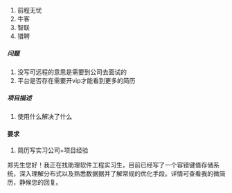 1. 前程无忧
2. 牛客
3. 智联
4. 猎聘

##### 问题

1. 没写可远程的意思是需要到公司去面试的
2. 平台是否存在需要开vip才能看到更多的简历

##### 项目描述

1. 使用什么解决了什么

#### 要求

1. 简历写实习公司+项目经验

郑先生您好！我正在找助理软件工程实习生，目前已经写了一个容错键值存储系统，深入理解分布式以及熟悉数据据并了解常规的优化手段。详情可查看我的微简历，静候您的回复。

